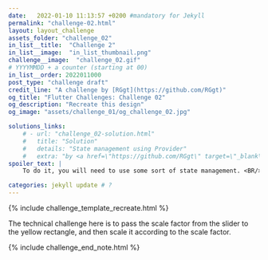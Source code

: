 ```yaml
---
date:   2022-01-10 11:13:57 +0200 #mandatory for Jekyll
permalink: "challenge-02.html"
layout: layout_challenge
assets_folder: "challenge_02"
in_list__title:  "Challenge 2"
in_list__image:  "in_list_thumbnail.png"
challenge__image:  "challenge_02.gif"
# YYYYMMDD + a counter (starting at 00)
in_list__order: 2022011000
post_type: "challenge draft"
credit_line: "A challenge by [RGgt](https://github.com/RGgt)"
og_title: "Flutter Challenges: Challenge 02"
og_description: "Recreate this design"
og_image: "assets/challenge_01/og_challenge_02.jpg"

solutions_links: 
    # - url: "challenge_02-solution.html"
    #   title: "Solution"
    #   details: "State management using Provider"
    #   extra: "by <a href=\"https://github.com/RGgt\" target=\"_blank\">RGgt</a>"
spoiler_text: |
    To do it, you will need to use some sort of state management. <BR/>**DO NOT CALL setState() DIRECTLY**!<BR/><BR/> <a href="https://docs.flutter.dev/development/data-and-backend/state-mgmt/options" target="_blank">See a list of state management libaries for Flutter here</a>

categories: jekyll update # ?
---
```

{% include challenge_template_recreate.html  %}

The technical challenge here is to pass the scale factor from the slider to the yellow rectangle, and then scale it according to the scale factor.

{% include challenge_end_note.html  %}
